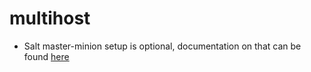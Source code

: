 # multihost

  * Salt master-minion setup is optional, documentation on that can be found [here](/Suricata/vagrant/multihost/README.md)

